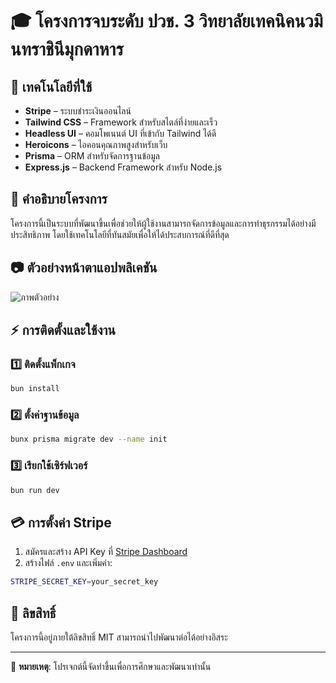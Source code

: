 # 🎓 โครงการจบระดับ ปวช. 3 วิทยาลัยเทคนิคนวมินทราชินีมุกดาหาร

## 🚀 เทคโนโลยีที่ใช้
- **Stripe** – ระบบชำระเงินออนไลน์
- **Tailwind CSS** – Framework สำหรับสไตล์ที่ง่ายและเร็ว
- **Headless UI** – คอมโพเนนต์ UI ที่เข้ากับ Tailwind ได้ดี
- **Heroicons** – ไอคอนคุณภาพสูงสำหรับเว็บ
- **Prisma** – ORM สำหรับจัดการฐานข้อมูล
- **Express.js** – Backend Framework สำหรับ Node.js

## 📌 คำอธิบายโครงการ
โครงการนี้เป็นระบบที่พัฒนาขึ้นเพื่อช่วยให้ผู้ใช้งานสามารถจัดการข้อมูลและการทำธุรกรรมได้อย่างมีประสิทธิภาพ โดยใช้เทคโนโลยีที่ทันสมัยเพื่อให้ได้ประสบการณ์ที่ดีที่สุด

## 📷 ตัวอย่างหน้าตาแอปพลิเคชัน
![ภาพตัวอย่าง](https://github.com/user-attachments/assets/ebc3a82a-9772-45ec-a742-bdde22e46157)

## ⚡ การติดตั้งและใช้งาน
### 1️⃣ ติดตั้งแพ็กเกจ
```sh
bun install
```

### 2️⃣ ตั้งค่าฐานข้อมูล
```sh
bunx prisma migrate dev --name init
```

### 3️⃣ เรียกใช้เซิร์ฟเวอร์
```sh
bun run dev
```

## 💳 การตั้งค่า Stripe
1. สมัครและสร้าง API Key ที่ [Stripe Dashboard](https://dashboard.stripe.com/)
2. สร้างไฟล์ `.env` และเพิ่มค่า:
```sh
STRIPE_SECRET_KEY=your_secret_key
```

## 📜 ลิขสิทธิ์
โครงการนี้อยู่ภายใต้ลิขสิทธิ์ MIT สามารถนำไปพัฒนาต่อได้อย่างอิสระ

---
📌 **หมายเหตุ**: โปรเจกต์นี้จัดทำขึ้นเพื่อการศึกษาและพัฒนาเท่านั้น
